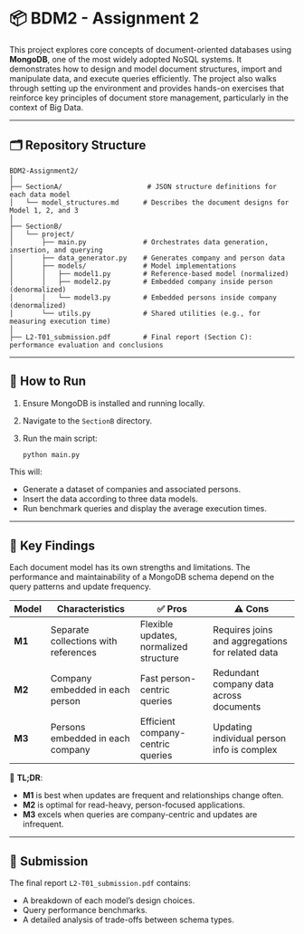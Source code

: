 # 📦 BDM2 - Assignment 2

This project explores core concepts of document-oriented databases using **MongoDB**, one of the most widely adopted NoSQL systems. It demonstrates how to design and model document structures, import and manipulate data, and execute queries efficiently. The project also walks through setting up the environment and provides hands-on exercises that reinforce key principles of document store management, particularly in the context of Big Data.

---

## 🗂️ Repository Structure

```
BDM2-Assignment2/
│
├── SectionA/                     # JSON structure definitions for each data model
│   └── model_structures.md      # Describes the document designs for Model 1, 2, and 3
│
├── SectionB/
│   └── project/
│       ├── main.py              # Orchestrates data generation, insertion, and querying
│       ├── data_generator.py    # Generates company and person data
│       ├── models/              # Model implementations
│       │   ├── model1.py        # Reference-based model (normalized)
│       │   ├── model2.py        # Embedded company inside person (denormalized)
│       │   └── model3.py        # Embedded persons inside company (denormalized)
│       └── utils.py             # Shared utilities (e.g., for measuring execution time)
│
├── L2-T01_submission.pdf        # Final report (Section C): performance evaluation and conclusions
```

---

## 🧪 How to Run

1. Ensure MongoDB is installed and running locally.
2. Navigate to the `SectionB` directory.
3. Run the main script:

   ```bash
   python main.py
   ```

This will:

* Generate a dataset of companies and associated persons.
* Insert the data according to three data models.
* Run benchmark queries and display the average execution times.

---

## 📌 Key Findings

Each document model has its own strengths and limitations. The performance and maintainability of a MongoDB schema depend on the query patterns and update frequency.

| Model  | Characteristics                      | ✅ Pros                                 | ⚠️ Cons                                          |
| ------ | ------------------------------------ | -------------------------------------- | ------------------------------------------------ |
| **M1** | Separate collections with references | Flexible updates, normalized structure | Requires joins and aggregations for related data |
| **M2** | Company embedded in each person      | Fast person-centric queries            | Redundant company data across documents          |
| **M3** | Persons embedded in each company     | Efficient company-centric queries      | Updating individual person info is complex       |

📌 **TL;DR**:

* **M1** is best when updates are frequent and relationships change often.
* **M2** is optimal for read-heavy, person-focused applications.
* **M3** excels when queries are company-centric and updates are infrequent.

---

## 📄 Submission

The final report `L2-T01_submission.pdf` contains:

* A breakdown of each model’s design choices.
* Query performance benchmarks.
* A detailed analysis of trade-offs between schema types.

